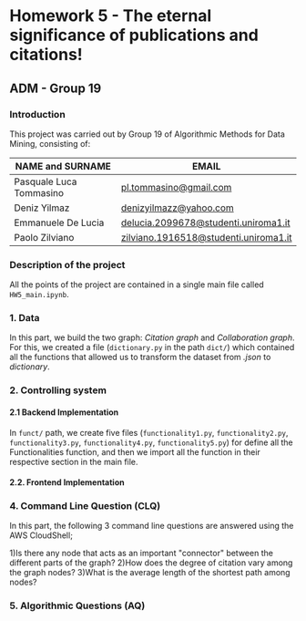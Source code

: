 # Homework 5 - The eternal significance of publications and citations!
## ADM - Group 19
### Introduction

This project was carried out by Group 19 of Algorithmic Methods for Data Mining, consisting of:

| NAME and SURNAME | EMAIL |
| --- | --- |
| Pasquale Luca Tommasino | pl.tommasino@gmail.com | 
| Deniz Yilmaz | denizyilmazz@yahoo.com |
| Emmanuele De Lucia | delucia.2099678@studenti.uniroma1.it |
| Paolo Zilviano | zilviano.1916518@studenti.uniroma1.it |


### Description of the project

All the points of the project are contained in a single main file called `HW5_main.ipynb`.

### 1. Data

In this part, we build the two graph: *Citation graph* and *Collaboration graph*. For this, we created a file (`dictionary.py` in the path `dict/`) which contained all the functions that allowed us to transform the dataset from *.json* to *dictionary*.

### 2. Controlling system

#### 2.1 Backend Implementation

In `funct/` path, we create five files (`functionality1.py`, `functionality2.py`, `functionality3.py`, `functionality4.py`, `functionality5.py`) for define all the Functionalities function, and then we import all the function in their respective section in the main file.

#### 2.2. Frontend Implementation

### 4. Command Line Question (CLQ)

In this part, the following 3 command line questions are answered using the AWS CloudShell;

1)Is there any node that acts as an important "connector" between the different parts of the graph?
2)How does the degree of citation vary among the graph nodes?
3)What is the average length of the shortest path among nodes?

### 5. Algorithmic Questions (AQ)
